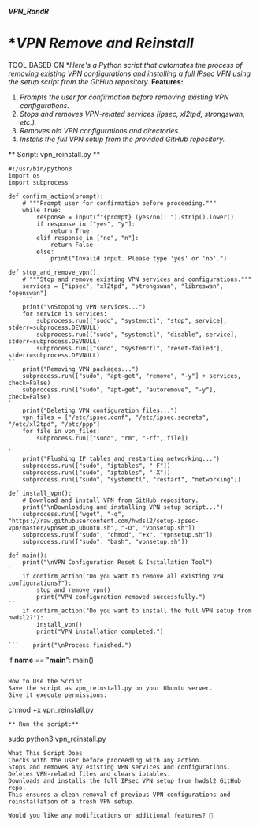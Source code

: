 ***VPN_RandR***

**VPN Remove and Reinstall* 
================================================
TOOL BASED ON 
**Here's a Python script that automates the process of removing existing
VPN configurations and installing a full IPsec VPN using the setup script from the GitHub repository.*
**Features:**
1. *Prompts the user for confirmation before removing existing VPN configurations.*
2. *Stops and removes VPN-related services (ipsec, xl2tpd, strongswan, etc.).*
3. *Removes old VPN configurations and directories.*
4. *Installs the full VPN setup from the provided GitHub repository.*

** Script: vpn_reinstall.py **
```
#!/usr/bin/python3
import os
import subprocess

def confirm_action(prompt):
    # """Prompt user for confirmation before proceeding."""
    while True:
        response = input(f"{prompt} (yes/no): ").strip().lower()
        if response in ["yes", "y"]:
            return True
        elif response in ["no", "n"]:
            return False
        else:
            print("Invalid input. Please type 'yes' or 'no'.")

def stop_and_remove_vpn():
    # """Stop and remove existing VPN services and configurations."""
    services = ["ipsec", "xl2tpd", "strongswan", "libreswan", "openswan"]
    ```
    print("\nStopping VPN services...")
    for service in services:
        subprocess.run(["sudo", "systemctl", "stop", service], stderr=subprocess.DEVNULL)
        subprocess.run(["sudo", "systemctl", "disable", service], stderr=subprocess.DEVNULL)
        subprocess.run(["sudo", "systemctl", "reset-failed"], stderr=subprocess.DEVNULL)
``
    print("Removing VPN packages...")
    subprocess.run(["sudo", "apt-get", "remove", "-y"] + services, check=False)
    subprocess.run(["sudo", "apt-get", "autoremove", "-y"], check=False)
`
    print("Deleting VPN configuration files...")
    vpn_files = ["/etc/ipsec.conf", "/etc/ipsec.secrets", "/etc/xl2tpd", "/etc/ppp"]
    for file in vpn_files:
        subprocess.run(["sudo", "rm", "-rf", file])  

`
    print("Flushing IP tables and restarting networking...")
    subprocess.run(["sudo", "iptables", "-F"])
    subprocess.run(["sudo", "iptables", "-X"])
    subprocess.run(["sudo", "systemctl", "restart", "networking"])

def install_vpn():
    # Download and install VPN from GitHub repository.
    print("\nDownloading and installing VPN setup script...")
    subprocess.run(["wget", "-q", "https://raw.githubusercontent.com/hwdsl2/setup-ipsec-vpn/master/vpnsetup_ubuntu.sh", "-O", "vpnsetup.sh"])
    subprocess.run(["sudo", "chmod", "+x", "vpnsetup.sh"])
    subprocess.run(["sudo", "bash", "vpnsetup.sh"])

def main():
    print("\nVPN Configuration Reset & Installation Tool")
`
    if confirm_action("Do you want to remove all existing VPN configurations?"):
        stop_and_remove_vpn()
        print("VPN configuration removed successfully.")
``
    if confirm_action("Do you want to install the full VPN setup from hwdsl2?"):
        install_vpn()
        print("VPN installation completed.")

```    print("\nProcess finished.")
```
if __name__ == "__main__":
    main()
```
   
How to Use the Script
Save the script as vpn_reinstall.py on your Ubuntu server.
Give it execute permissions:
```
chmod +x vpn_reinstall.py
```
** Run the script:**
```
sudo python3 vpn_reinstall.py
```
What This Script Does
Checks with the user before proceeding with any action.
Stops and removes any existing VPN services and configurations.
Deletes VPN-related files and clears iptables.
Downloads and installs the full IPsec VPN setup from hwdsl2 GitHub repo.
This ensures a clean removal of previous VPN configurations and reinstallation of a fresh VPN setup.

Would you like any modifications or additional features? 🚀
